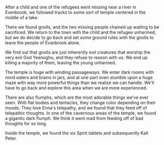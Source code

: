 After a child and one of the refugees went missing near a river in Evenbrook, we followed tracks to some sort of temple centered in the middle of a lake.

There we found gnolls, and the two missing people chained up waiting to be sacrificed. We return to the town with the child and the refugee unharmed, but we do decide to go back and set some ground rules with the gnolls to leave the people of Evanbrook alone.

We find out that gnolls are just inherently evil creatures that worship the very evil God Yeenoghu, and they refuse to reason with us. We end up killing a majority of them, leaving the young unharmed.

The temple is huge with winding passageways. We enter dark rooms with mind eaters and brains in jars, and at one part even stumble upon a huge maze with way more powerful things than we realize we can handle. We'll have to go back and explore this area when we are more experienced.

There are also flumphs, which are the most adorable things we've ever seen. With flat bodies and tentacles, they change color depending on their moods. They love Enna's telepathy, and we found that they feed off of telepathic thoughts. In one of the cavernous areas of the temple, we found a gigantic dark flumph. We think it went mad from feeding off of bad thoughts for so long. 

Inside the temple, we found the six Spirit tablets and subsequently Kalt Peter.